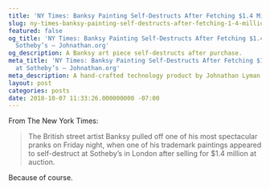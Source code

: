 ```yaml
---
title: 'NY Times: Banksy Painting Self-Destructs After Fetching $1.4 Million at Sotheby’s'
slug: ny-times-banksy-painting-self-destructs-after-fetching-1-4-million-at-sothebys
featured: false
og_title: 'NY Times: Banksy Painting Self-Destructs After Fetching $1.4 Million at
  Sotheby’s – Johnathan.org'
og_description: A Banksy art piece self-destructs after purchase.
meta_title: 'NY Times: Banksy Painting Self-Destructs After Fetching $1.4 Million
  at Sotheby’s – Johnathan.org'
meta_description: A hand-crafted technology product by Johnathan Lyman
layout: post
categories: posts
date: 2018-10-07 11:33:26.000000000 -07:00
---
```


From The New York Times:

> The British street artist Banksy pulled off one of his most spectacular pranks on Friday night, when one of his trademark paintings appeared to self-destruct at Sotheby’s in London after selling for $1.4 million at auction.

Because of course.

